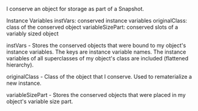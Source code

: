 I conserve an object for storage as part of a Snapshot.

Instance Variables
	instVars:		<Dictionary> conserved instance variables
	originalClass:		<Class> class of the conserved object
	variableSizePart:		<Array> conserved slots of a variably sized object

instVars
	- Stores the conserved objects that were bound to my object's instance variables.
	The keys are instance variable names. The instance variables of all superclasses of my
	object's class are included (flattened hierarchy).

originalClass
	- Class of the object that I conserve. Used to rematerialize a new instance.

variableSizePart
	- Stores the conserved objects that were placed in my object's variable size part.
